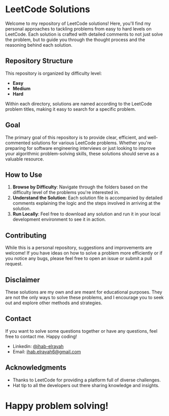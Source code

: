 # LeetCode Solutions

Welcome to my repository of LeetCode solutions! Here, you'll find my personal approaches to tackling problems from easy to hard levels on LeetCode. Each solution is crafted with detailed comments to not just solve the problem, but to guide you through the thought process and the reasoning behind each solution.

## Repository Structure

This repository is organized by difficulty level:
- **Easy**
- **Medium**
- **Hard**

Within each directory, solutions are named according to the LeetCode problem titles, making it easy to search for a specific problem.

## Goal

The primary goal of this repository is to provide clear, efficient, and well-commented solutions for various LeetCode problems. Whether you're preparing for software engineering interviews or just looking to improve your algorithmic problem-solving skills, these solutions should serve as a valuable resource.

## How to Use

1. **Browse by Difficulty**: Navigate through the folders based on the difficulty level of the problems you're interested in.
2. **Understand the Solution**: Each solution file is accompanied by detailed comments explaining the logic and the steps involved in arriving at the solution.
3. **Run Locally**: Feel free to download any solution and run it in your local development environment to see it in action.

## Contributing

While this is a personal repository, suggestions and improvements are welcome! If you have ideas on how to solve a problem more efficiently or if you notice any bugs, please feel free to open an issue or submit a pull request.

## Disclaimer

These solutions are my own and are meant for educational purposes. They are not the only ways to solve these problems, and I encourage you to seek out and explore other methods and strategies.

## Contact

If you want to solve some questions together or have any questions, feel free to contact me. Happy coding!

- Linkedin: [@ihab-elrayah](https://www.linkedin.com/in/ihab-elrayah/)
- Email: ihab.elrayah6@gmail.com
  
## Acknowledgments

- Thanks to LeetCode for providing a platform full of diverse challenges.
- Hat tip to all the developers out there sharing knowledge and insights.

# Happy problem solving!

